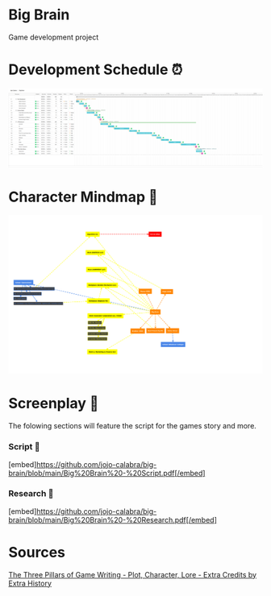 # Big Brain
Game development project

# Development Schedule ⏰

![Gantt Chart with Work Breakdown Structure](https://github.com/jojo-calabra/big-brain/blob/main/Images/Big%20Brain%20Gantt%20Chart%20with%20Work%20Breakdown%20Structure.png)

# Character Mindmap 🧠

![Character Mindmap](https://github.com/jojo-calabra/big-brain/blob/main/Images/Main%20Characters.png)

# Screenplay 🎥

The folowing sections will feature the script for the games story and more.

### Script 📖

[embed]https://github.com/jojo-calabra/big-brain/blob/main/Big%20Brain%20-%20Script.pdf[/embed]

### Research 🔬

[embed]https://github.com/jojo-calabra/big-brain/blob/main/Big%20Brain%20-%20Research.pdf[/embed]

# Sources 

[The Three Pillars of Game Writing - Plot, Character, Lore - Extra Credits by Extra History](https://www.youtube.com/watch?v=wNNXdoj7cCQ)

